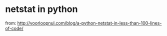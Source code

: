 netstat  in python
==================

from: http://voorloopnul.com/blog/a-python-netstat-in-less-than-100-lines-of-code/
